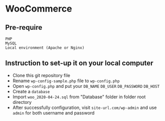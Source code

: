 # WooCommerce
## Pre-require
    PHP
    MySQL
    Local environment (Apache or Nginx)
    
## Instruction to set-up it on your local computer

- Clone this git repository file
- Rename `wp-config-sample.php` file to `wp-config.php`
- Open `wp-config.php` and put your `DB_NAME` `DB_USER` `DB_PASSWORD` `DB_HOST`
- Create a `database`
- Import `woo_2020-04-24.sql` from "Database" folder in folder root directory
- After successfully configuration, visit `site-url.com/wp-admin` and use `admin` for both username and password
